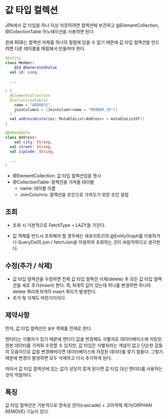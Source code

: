 # 값 타입 컬렉션

JPA에서 값 타입을 하나 이상 저장하려면 컬렉션에 보관하고 @ElementCollection, @CollectionTable 어노테이션을 사용하면 된다.

윈래 RDB는 컬렉션 자체를 하나의 컬럼에 담을 수 없기 때문에 값 타입 컬렉션을 만드려면 다른 테이블을 매핑해서 만들어야 한다.



```kotlin
@Entity
class Member(
	@Id @GeneratedValue
  val id: Long,
  
  ...
  
) {
  @ElementCollection
  @CollectionTable(
    name = "ADDRESS",
    joinColumns = [JoinColumn(name = "MEMBER_ID")]
  )
  val addressHistories: MutableList<Address> = mutableListOf()
}

@Embeddable
class Address(
	val city: String,
  val street: String,
  val zipCode: String, 
  
  ...
)
```

* @ElementCollection: 값 타입 컬렉션임을 명시
* @CollectionTable: 컬렉션을 가져올 테이블
  * name: 테이블 이름
  * JoinColumns: 컬렉션을 조인으로 가져오기 위한 조인 컬럼



## 조회

* 조회 시 기본적으로 FetchType = LAZY을 가진다. 

* 값 객체를 반드시 조회해야 할 경우에는 레포지토리의 @EntityGraph를 이용하거나 QueryDsl의 join  / fetchJoin을 이용하여 조회하는 것이 바람직하다고 생각한다.



## 수정(추가 / 삭제)

* 값 타입 컬렉션을 수정하면 전체 값 타입 컬렉션 삭제(delete) 후 모든 값 타입 컬렉션을 새로 추가(insert) 한다. 즉, N개의 값이 있는데 하나를 변경하면 하나의 delete 쿼리와 N개의 insert 쿼리가 발생한다.
* 추가 및 삭제도 마찬가지이다.



## 제약사항

먼저, 값 타입 컬렉션은 `불변` 객체를 전제로 한다.

엔티티는 식별자가 있기 때문에 엔티티 값을 변경해도 식별자로 데이터베이스에 저장된 원본 데이터를 가져와 수정할 수 있지만, 값 타입은 식별자라는 개념이 없고 단순한 값들의 모음이므로 값을 변경해버리면 데이터베이스에 저장된 데이터를 찾기 힘들다. 그렇기 때문에 변경이 발생하면 모두 삭제하고 다시 추가하게 된다.

따라서 값 타입 컬렉션에 있는 값이 상당히 많게 된다면 값 타입 대신 엔티티를 사용하는 것이 적절하다.



## 특징

값 타입 컬렉션은 기본적으로 영속성 전이(cascade) + 고아객체 제거(ORPHAN REMOVE) 기능이 있다.